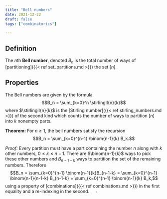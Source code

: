 ```yaml
---
title: "Bell numbers"
date: 2021-12-22
draft: false
tags: ["combinatorics"]

---
```



## Definition
The $n$th **Bell number**, denoted $B_n$ is the total number of ways of [partitioning]({{< ref set_partitions.md >}}) the set $[n]$. 

## Properties
The Bell numbers are given by the formula $$B_n = \sum_{k=0}^n \stirlingII{n}{k}$$ where $\stirlingII{n}{k}$ is the [Stirling number]({{< ref stirling_numbers.md >}}) of the second kind which counts the number of ways to partition $[n]$ into $k$ nonempty parts.

**Theorem:** For $n \geq 1$, the bell numbers satisfy the recursion $$B_n = \sum_{k=0}^{n-1} \binom{n-1}{k} B_k.$$ 

*Proof:* Every partition must have a part containing the number $n$ along with $k$ other numbers, $0 \leq k \leq n-1$. There are $\binom{n-1}{k}$ ways to pick these other numbers and $B_{n-1-k}$ ways to partition the set of the remaining numbers. Therefore $$B_n = \sum_{k=0}^{n-1} \binom{n-1}{k}B_{n-1-k} = \sum_{k=0}^{n-1} \binom{n-1}{n-1-k} B_{n-1-k} = \sum_{k=0}^{n-1} \binom{n-1}{k} B_k,$$ using a property of [combinations]({{< ref combinations.md >}}) in the first equality and a re-indexing in the second. $\quad \square$